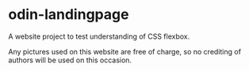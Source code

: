 # odin-landingpage
A website project to test understanding of CSS flexbox.

Any pictures used on this website are free of charge, so no crediting
of authors will be used on this occasion.
